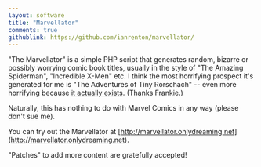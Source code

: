 ```yaml
---
layout: software
title: "Marvellator"
comments: true
githublink: https://github.com/ianrenton/marvellator/
---
```


"The Marvellator" is a simple PHP script that generates random, bizarre or possibly worrying comic book titles, usually in the style of "The Amazing Spiderman", "Incredible X-Men" etc.  I think the most horrifying prospect it's generated for me is "The Adventures of Tiny Rorschach" -- even more horrifying because [it actually exists](http://gunshowcomic.com/133).  (Thanks Frankie.)

Naturally, this has nothing to do with Marvel Comics in any way (please don't sue me).

You can try out the Marvellator at [http://marvellator.onlydreaming.net](http://marvellator.onlydreaming.net).

"Patches" to add more content are gratefully accepted!
